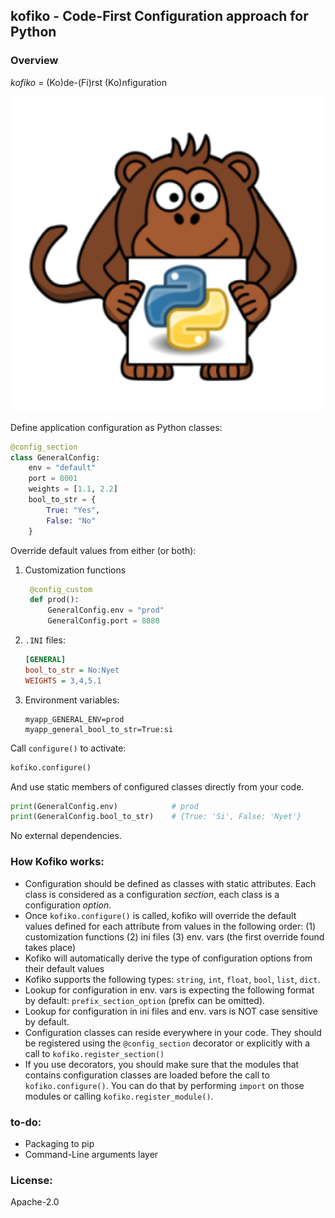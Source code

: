 ## kofiko - Code-First Configuration approach for Python 

### Overview

*kofiko* = (Ko)de-(Fi)rst (Ko)nfiguration

![](docs/kofiko-python.png)

Define application configuration as Python classes:

```python
@config_section
class GeneralConfig:
    env = "default"
    port = 8001
    weights = [1.1, 2.2]
    bool_to_str = {
        True: "Yes",
        False: "No"
    }
```

Override default values from either (or both):
1. Customization functions
   ```python
    @config_custom
    def prod():
        GeneralConfig.env = "prod"
        GeneralConfig.port = 8080
    ```

1. `.INI` files:
    ```ini
    [GENERAL]
    bool_to_str = No:Nyet
    WEIGHTS = 3,4,5.1
    ```

1. Environment variables:  
   ```
   myapp_GENERAL_ENV=prod 
   myapp_general_bool_to_str=True:si
   ```

Call `configure()` to activate:
```python
kofiko.configure()
```

And use static members of configured classes directly from your code.
```python
print(GeneralConfig.env)            # prod
print(GeneralConfig.bool_to_str)    # {True: 'Si', False: 'Nyet'}
```

No external dependencies. 

### How Kofiko works:

* Configuration should be defined as classes with static attributes. 
  Each class is considered as a configuration *section*, each class is a configuration 
  *option*.
* Once `kofiko.configure()` is called, kofiko will override the default values defined
  for each attribute from values in the following order: (1) customization functions
  (2) ini files (3) env. vars (the first override found takes place)
* Kofiko will automatically derive the type of configuration options from their default values
* Kofiko supports the following types: `string`, `int`, `float`, `bool`, `list`, `dict`.   
* Lookup for configuration in env. vars is expecting the following format by default: 
  `prefix_section_option` (prefix can be omitted).
* Lookup for configuration in ini files and env. vars is NOT case sensitive by default.  
* Configuration classes can reside everywhere in your code. They should be registered 
  using the `@config_section` decorator or explicitly with a call to `kofiko.register_section()`
* If you use decorators, you should make sure that the modules that contains configuration
  classes are loaded before the call to `kofiko.configure()`. You can do that by
  performing `import` on those modules or calling `kofiko.register_module()`.

### to-do:

* Packaging to pip
* Command-Line arguments layer
  
### License: 
Apache-2.0
